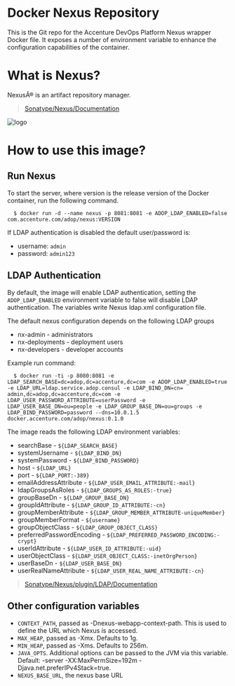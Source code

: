 # Docker Nexus Repository

This is the Git repo for the Accenture DevOps Platform Nexus wrapper Docker file. It exposes a number of environment variable to enhance the configuration capabilities of the container.

# What is Nexus?

NexusÂ® is an artifact repository manager.

> [Sonatype/Nexus/Documentation](https://books.sonatype.com/nexus-book/reference/)

![logo](http://blog.sonatype.com/wp-content/uploads/2010/01/nexus-small.png)

# How to use this image?

## Run Nexus

To start the server, where version is the release version of the Docker container, run the following command.
    
      $ docker run -d --name nexus -p 8081:8081 -e ADOP_LDAP_ENABLED=false com.accenture.com/adop/nexus:VERSION

If LDAP authentication is disabled the default user/password is:
  
  * username: `admin`
  * password: `admin123`

## LDAP Authentication

By default, the image will enable LDAP authentication, setting the `ADOP_LDAP_ENABLED` environment variable to false will disable LDAP authentication. The variables write Nexus ldap.xml configuration file. 

The default nexus configuration depends on the following LDAP groups
  * nx-admin - administrators
  * nx-deployments - deployment users
  * nx-developers - developer accounts

Example run command:

      $ docker run -ti -p 8080:8081 -e LDAP_SEARCH_BASE=dc=adop,dc=accenture,dc=com -e ADOP_LDAP_ENABLED=true -e LDAP_URL=ldap.service.adop.consul -e LDAP_BIND_DN=cn= admin,dc=adop,dc=accenture,dc=com -e LDAP_USER_PASSWORD_ATTRIBUTE=userPassword -e    LDAP_USER_BASE_DN=ou=people -e LDAP_GROUP_BASE_DN=ou=groups -e LDAP_BIND_PASSWORD=password --dns=10.0.1.5 docker.accenture.com/adop/nexus:0.1.0

The image reads the following LDAP environment variables:

  * searchBase - `${LDAP_SEARCH_BASE}`
  * systemUsername - `${LDAP_BIND_DN}`
  * systemPassword - `${LDAP_BIND_PASSWORD}`
  * host - `${LDAP_URL}`
  * port - `${LDAP_PORT:-389}`
  * emailAddressAttribute - `${LDAP_USER_EMAIL_ATTRIBUTE:-mail}`
  * ldapGroupsAsRoles - `${LDAP_GROUPS_AS_ROLES:-true}`
  * groupBaseDn - `${LDAP_GROUP_BASE_DN}`
  * groupIdAttribute - `${LDAP_GROUP_ID_ATTRIBUTE:-cn}`
  * groupMemberAttribute - `${LDAP_GROUP_MEMBER_ATTRIBUTE-uniqueMember}`
  * groupMemberFormat - `${username}`
  * groupObjectClass - `${LDAP_GROUP_OBJECT_CLASS}`
  * preferredPasswordEncoding - `${LDAP_PREFERRED_PASSWORD_ENCODING:-crypt}`
  * userIdAttribute - `${LDAP_USER_ID_ATTRIBUTE:-uid}`
  * userObjectClass - `${LDAP_USER_OBJECT_CLASS:-inetOrgPerson}`
  * userBaseDn - `${LDAP_USER_BASE_DN}`
  * userRealNameAttribute - `${LDAP_USER_REAL_NAME_ATTRIBUTE:-cn}`

> [Sonatype/Nexus/plugin/LDAP/Documentation](https://books.sonatype.com/nexus-book/reference/ldap.html)

## Other configuration variables

 * `CONTEXT_PATH`, passed as -Dnexus-webapp-context-path. This is used to define the URL which Nexus is accessed.
 * `MAX_HEAP`, passed as -Xmx. Defaults to 1g.
 * `MIN_HEAP`, passed as -Xms. Defaults to 256m.
 * `JAVA_OPTS`. Additional options can be passed to the JVM via this variable. Default: -server -XX:MaxPermSize=192m -Djava.net.preferIPv4Stack=true.
 * `NEXUS_BASE_URL`, the nexus base URL
